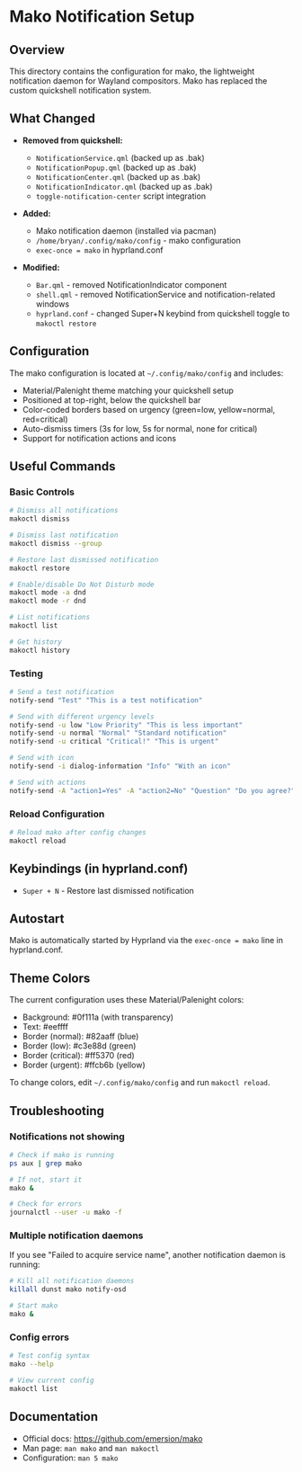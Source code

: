 # Mako Notification Setup

## Overview
This directory contains the configuration for mako, the lightweight notification daemon for Wayland compositors. Mako has replaced the custom quickshell notification system.

## What Changed
- **Removed from quickshell:**
  - `NotificationService.qml` (backed up as .bak)
  - `NotificationPopup.qml` (backed up as .bak)
  - `NotificationCenter.qml` (backed up as .bak)
  - `NotificationIndicator.qml` (backed up as .bak)
  - `toggle-notification-center` script integration

- **Added:**
  - Mako notification daemon (installed via pacman)
  - `/home/bryan/.config/mako/config` - mako configuration
  - `exec-once = mako` in hyprland.conf

- **Modified:**
  - `Bar.qml` - removed NotificationIndicator component
  - `shell.qml` - removed NotificationService and notification-related windows
  - `hyprland.conf` - changed Super+N keybind from quickshell toggle to `makoctl restore`

## Configuration
The mako configuration is located at `~/.config/mako/config` and includes:
- Material/Palenight theme matching your quickshell setup
- Positioned at top-right, below the quickshell bar
- Color-coded borders based on urgency (green=low, yellow=normal, red=critical)
- Auto-dismiss timers (3s for low, 5s for normal, none for critical)
- Support for notification actions and icons

## Useful Commands

### Basic Controls
```bash
# Dismiss all notifications
makoctl dismiss

# Dismiss last notification
makoctl dismiss --group

# Restore last dismissed notification
makoctl restore

# Enable/disable Do Not Disturb mode
makoctl mode -a dnd
makoctl mode -r dnd

# List notifications
makoctl list

# Get history
makoctl history
```

### Testing
```bash
# Send a test notification
notify-send "Test" "This is a test notification"

# Send with different urgency levels
notify-send -u low "Low Priority" "This is less important"
notify-send -u normal "Normal" "Standard notification"
notify-send -u critical "Critical!" "This is urgent"

# Send with icon
notify-send -i dialog-information "Info" "With an icon"

# Send with actions
notify-send -A "action1=Yes" -A "action2=No" "Question" "Do you agree?"
```

### Reload Configuration
```bash
# Reload mako after config changes
makoctl reload
```

## Keybindings (in hyprland.conf)
- `Super + N` - Restore last dismissed notification

## Autostart
Mako is automatically started by Hyprland via the `exec-once = mako` line in hyprland.conf.

## Theme Colors
The current configuration uses these Material/Palenight colors:
- Background: #0f111a (with transparency)
- Text: #eeffff
- Border (normal): #82aaff (blue)
- Border (low): #c3e88d (green)
- Border (critical): #ff5370 (red)
- Border (urgent): #ffcb6b (yellow)

To change colors, edit `~/.config/mako/config` and run `makoctl reload`.

## Troubleshooting

### Notifications not showing
```bash
# Check if mako is running
ps aux | grep mako

# If not, start it
mako &

# Check for errors
journalctl --user -u mako -f
```

### Multiple notification daemons
If you see "Failed to acquire service name", another notification daemon is running:
```bash
# Kill all notification daemons
killall dunst mako notify-osd

# Start mako
mako &
```

### Config errors
```bash
# Test config syntax
mako --help

# View current config
makoctl list
```

## Documentation
- Official docs: https://github.com/emersion/mako
- Man page: `man mako` and `man makoctl`
- Configuration: `man 5 mako`
